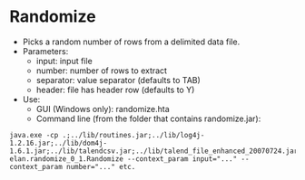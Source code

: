 # Randomize
- Picks a random number of rows from a delimited data file.
- Parameters:
  - input: input file
  - number: number of rows to extract
  - separator: value separator (defaults to TAB)
  - header: file has header row (defaults to Y)
- Use:
  - GUI (Windows only): randomize.hta
  - Command line (from the folder that contains randomize.jar):
```
java.exe -cp .;../lib/routines.jar;../lib/log4j-1.2.16.jar;../lib/dom4j-1.6.1.jar;../lib/talendcsv.jar;../lib/talend_file_enhanced_20070724.jar;../lib/jxl.jar;randomize_0_1.jar; elan.randomize_0_1.Randomize --context_param input="..." --context_param number="..." etc.
```
